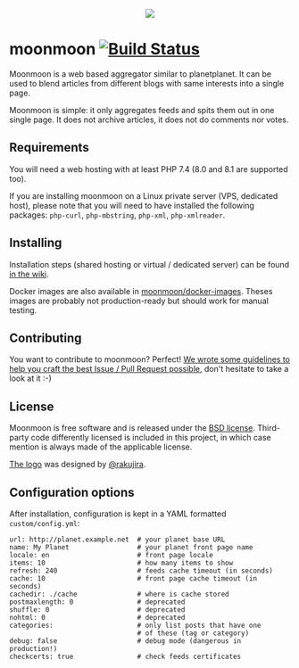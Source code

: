 <p align="center">
  <img src="https://github.com/moonmoon/moonmoon/raw/master/custom/img/moonmoon%40128w.png">
</p>


moonmoon [![Build Status](https://travis-ci.org/moonmoon/moonmoon.svg?branch=master)](https://travis-ci.org/moonmoon/moonmoon)
========

Moonmoon is a web based aggregator similar to planetplanet.
It can be used to blend articles from different blogs with same interests into a single page.

Moonmoon is simple: it only aggregates feeds and spits them out in one single page.
It does not archive articles, it does not do comments nor votes.

Requirements
------------
You will need a web hosting with at least PHP 7.4 (8.0 and 8.1 are supported too).

If you are installing moonmoon on a Linux private server (VPS, dedicated host),
please note that you will need to have installed the following packages:
`php-curl`, `php-mbstring`, `php-xml`, `php-xmlreader`.

Installing
----------

Installation steps (shared hosting or virtual / dedicated server) can be found
[in the wiki](https://github.com/moonmoon/moonmoon/wiki/How-to-install).

Docker images are also available in [moonmoon/docker-images](https://github.com/moonmoon/docker-images).
Theses images are probably not production-ready but should work for manual testing.

Contributing
------------

You want to contribute to moonmoon? Perfect! [We wrote some guidelines to help you
craft the best Issue / Pull Request possible](https://github.com/moonmoon/moonmoon/blob/master/CONTRIBUTING.md),
don't hesitate to take a look at it :-)

License
-------

Moonmoon is free software and is released under the [BSD license](https://github.com/moonmoon/moonmoon/blob/master/LICENSE).
Third-party code differently licensed is included in this project, in which case mention is always made of
the applicable license.

[The logo](https://github.com/moonmoon/moonmoon/raw/master/custom/img/moonmoon.png) was designed by [@rakujira](https://twitter.com/rakujira).

Configuration options
---------------------
After installation, configuration is kept in a YAML formatted `custom/config.yml`:

```%yaml
url: http://planet.example.net  # your planet base URL
name: My Planet                 # your planet front page name
locale: en                      # front page locale
items: 10                       # how many items to show
refresh: 240                    # feeds cache timeout (in seconds)
cache: 10                       # front page cache timeout (in seconds)
cachedir: ./cache               # where is cache stored
postmaxlength: 0                # deprecated
shuffle: 0                      # deprecated
nohtml: 0                       # deprecated
categories:                     # only list posts that have one
                                # of these (tag or category)
debug: false                    # debug mode (dangerous in production!)
checkcerts: true                # check feeds certificates
```
